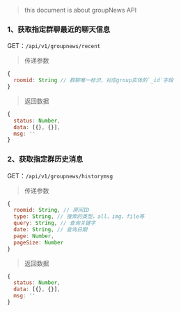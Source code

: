 
> this document is about groupNews API

### 1、获取指定群聊最近的聊天信息

GET：`/api/v1/groupnews/recent`

> 传递参数

```JavaScript
{
  roomid: String // 群聊唯一标识，对应group实体的`_id`字段
}
```
> 返回数据
```javascript
{
  status: Number,
  data: [{}, {}],
  msg: ''
}
```
### 2、获取指定群历史消息

GET：`/api/v1/groupnews/historymsg`

> 传递参数

```JavaScript
{
  roomid: String, // 房间ID
  type: String, // 搜索的类型，all、img、file等
  query: String, // 查询关键字
  date: String, // 查询日期
  page: Number,
  pageSize: Number
}
```
> 返回数据
```javascript
{
  status: Number,
  data: [{}, {}],
  msg: ''
}
```
